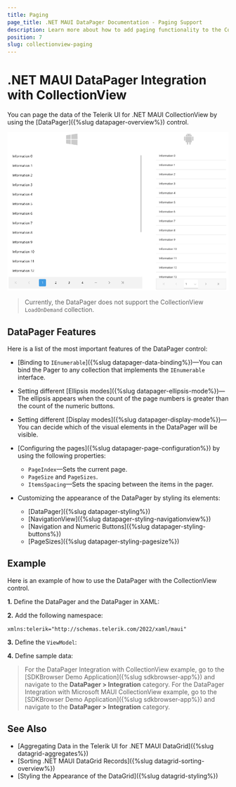 ```yaml
---
title: Paging
page_title: .NET MAUI DataPager Documentation - Paging Support
description: Learn more about how to add paging functionality to the CollectionView for .NET MAUI.
position: 7
slug: collectionview-paging
---
```


# .NET MAUI DataPager Integration with CollectionView

You can page the data of the Telerik UI for .NET MAUI CollectionView by using the [DataPager]({%slug datapager-overview%}) control.

![.NET MAUI CollectionView Paging support](../datapager/images/datapager-collectionview-paging.png)

>Currently, the DataPager does not support the CollectionView `LoadOnDemand` collection.

## DataPager Features

Here is a list of the most important features of the DataPager control:

* [Binding to `IEnumerable`]({%slug datapager-data-binding%})&mdash;You can bind the Pager to any collection that implements the `IEnumerable` interface.
* Setting different [Ellipsis modes]({%slug datapager-ellipsis-mode%})&mdash;The ellipsis appears when the count of the page numbers is greater than the count of the numeric buttons.
* Setting different [Display modes]({%slug datapager-display-mode%})&mdash;You can decide which of the visual elements in the DataPager will be visible.
* [Configuring the pages]({%slug datapager-page-configuration%}) by using the following properties:
    * `PageIndex`&mdash;Sets the current page.
    * `PageSize` and `PageSizes`.
    * `ItemsSpacing`&mdash;Sets the spacing between the items in the pager.

* Customizing the appearance of the DataPager by styling its elements:
    * [DataPager]({%slug datapager-styling%})
    * [NavigationView]({%slug datapager-styling-navigationview%})
    * [Navigation and Numeric Buttons]({%slug datapager-styling-buttons%})
    * [PageSizes]({%slug datapager-styling-pagesize%})

## Example 

Here is an example of how to use the DataPager with the CollectionView control.

**1.** Define the DataPager and the DataPager in XAML:

<snippet id='radcollectionview-datapager' />

**2.** Add the following namespace:

```XAML
xmlns:telerik="http://schemas.telerik.com/2022/xaml/maui"
```

**3.** Define the `ViewModel`:

<snippet id='datapager-viewmodel' />

**4.** Define sample data:

<snippet id='datapager-data' />

> For the DataPager Integration with CollectionView example, go to the [SDKBrowser Demo Application]({%slug sdkbrowser-app%}) and navigate to the **DataPager > Integration** category.
> For the DataPager Integration with Microsoft MAUI CollectionView example, go to the [SDKBrowser Demo Application]({%slug sdkbrowser-app%}) and navigate to the **DataPager > Integration** category.

## See Also

- [Aggregating Data in the Telerik UI for .NET MAUI DataGrid]({%slug datagrid-aggregates%})
- [Sorting .NET MAUI DataGrid Records]({%slug datagrid-sorting-overview%})
- [Styling the Appearance of the DataGrid]({%slug datagrid-styling%})